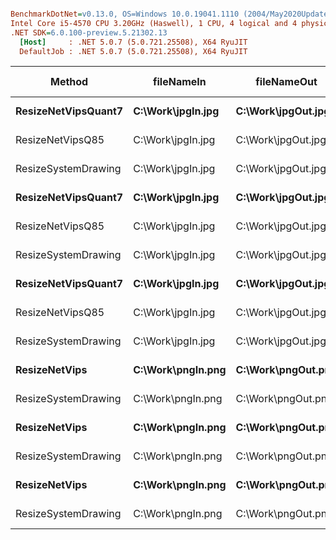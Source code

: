 ``` ini

BenchmarkDotNet=v0.13.0, OS=Windows 10.0.19041.1110 (2004/May2020Update/20H1)
Intel Core i5-4570 CPU 3.20GHz (Haswell), 1 CPU, 4 logical and 4 physical cores
.NET SDK=6.0.100-preview.5.21302.13
  [Host]     : .NET 5.0.7 (5.0.721.25508), X64 RyuJIT
  DefaultJob : .NET 5.0.7 (5.0.721.25508), X64 RyuJIT


```
|              Method |        fileNameIn |        fileNameOut | width | height |      Mean |    Error |   StdDev | Gen 0 | Gen 1 | Gen 2 | Allocated |
|-------------------- |------------------ |------------------- |------ |------- |----------:|---------:|---------:|------:|------:|------:|----------:|
| **ResizeNetVipsQuant7** | **C:\Work\jpgIn.jpg** | **C:\Work\jpgOut.jpg** |   **300** |    **300** |  **48.30 ms** | **0.850 ms** | **0.795 ms** |     **-** |     **-** |     **-** |      **6 KB** |
|    ResizeNetVipsQ85 | C:\Work\jpgIn.jpg | C:\Work\jpgOut.jpg |   300 |    300 |  45.08 ms | 0.885 ms | 1.297 ms |     - |     - |     - |      6 KB |
| ResizeSystemDrawing | C:\Work\jpgIn.jpg | C:\Work\jpgOut.jpg |   300 |    300 | 125.35 ms | 2.489 ms | 2.328 ms |     - |     - |     - |      4 KB |
| **ResizeNetVipsQuant7** | **C:\Work\jpgIn.jpg** | **C:\Work\jpgOut.jpg** |   **700** |    **700** | **102.17 ms** | **2.016 ms** | **1.886 ms** |     **-** |     **-** |     **-** |      **6 KB** |
|    ResizeNetVipsQ85 | C:\Work\jpgIn.jpg | C:\Work\jpgOut.jpg |   700 |    700 |  89.14 ms | 1.281 ms | 1.136 ms |     - |     - |     - |      6 KB |
| ResizeSystemDrawing | C:\Work\jpgIn.jpg | C:\Work\jpgOut.jpg |   700 |    700 | 162.57 ms | 3.114 ms | 3.058 ms |     - |     - |     - |      4 KB |
| **ResizeNetVipsQuant7** | **C:\Work\jpgIn.jpg** | **C:\Work\jpgOut.jpg** |  **1000** |   **1000** | **183.95 ms** | **3.645 ms** | **4.198 ms** |     **-** |     **-** |     **-** |      **6 KB** |
|    ResizeNetVipsQ85 | C:\Work\jpgIn.jpg | C:\Work\jpgOut.jpg |  1000 |   1000 | 157.36 ms | 3.101 ms | 5.008 ms |     - |     - |     - |      6 KB |
| ResizeSystemDrawing | C:\Work\jpgIn.jpg | C:\Work\jpgOut.jpg |  1000 |   1000 | 201.77 ms | 3.975 ms | 6.962 ms |     - |     - |     - |      4 KB |
|       **ResizeNetVips** | **C:\Work\pngIn.png** | **C:\Work\pngOut.png** |   **300** |    **300** |  **56.49 ms** | **1.081 ms** | **1.245 ms** |     **-** |     **-** |     **-** |      **4 KB** |
| ResizeSystemDrawing | C:\Work\pngIn.png | C:\Work\pngOut.png |   300 |    300 |  78.72 ms | 1.295 ms | 1.386 ms |     - |     - |     - |      4 KB |
|       **ResizeNetVips** | **C:\Work\pngIn.png** | **C:\Work\pngOut.png** |   **700** |    **700** |  **57.77 ms** | **0.873 ms** | **0.817 ms** |     **-** |     **-** |     **-** |      **4 KB** |
| ResizeSystemDrawing | C:\Work\pngIn.png | C:\Work\pngOut.png |   700 |    700 | 123.96 ms | 2.422 ms | 3.064 ms |     - |     - |     - |      4 KB |
|       **ResizeNetVips** | **C:\Work\pngIn.png** | **C:\Work\pngOut.png** |  **1000** |   **1000** |  **93.22 ms** | **0.627 ms** | **0.555 ms** |     **-** |     **-** |     **-** |      **4 KB** |
| ResizeSystemDrawing | C:\Work\pngIn.png | C:\Work\pngOut.png |  1000 |   1000 | 169.70 ms | 3.359 ms | 3.869 ms |     - |     - |     - |      7 KB |
